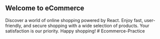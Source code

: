 ## Welcome to eCommerce

Discover a world of online shopping powered by React. Enjoy fast, user-friendly, and secure shopping with a wide selection of products. Your satisfaction is our priority. Happy shopping!
#   E c o m m e r c e - P r a c t i c e  
 